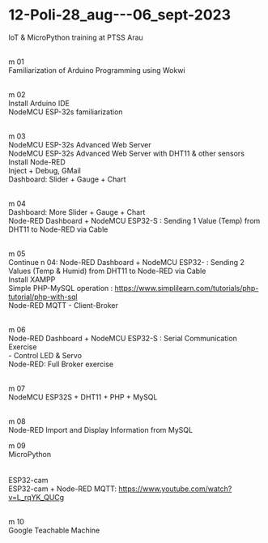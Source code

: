 # 12-Poli-28_aug---06_sept-2023
IoT &amp; MicroPython training at PTSS Arau <br><br>

m 01	<br>Familiarization of Arduino Programming using Wokwi<br><br>

m 02	<br>Install Arduino IDE<br>
		NodeMCU ESP-32s familiarization <br><br>
 
m 03	<br>NodeMCU ESP-32s Advanced Web Server<br> 
		NodeMCU ESP-32s Advanced Web Server with DHT11 & other sensors<br>
		Install Node-RED<br>
		Inject + Debug, GMail<br>
		Dashboard: Slider + Gauge + Chart<br><br>
 
m 04	<br>Dashboard: More Slider + Gauge + Chart<br>
		Node-RED Dashboard + NodeMCU ESP32-S : Sending 1 Value (Temp) from DHT11 to Node-RED via Cable<br><br>
 
m 05	<br>Continue n 04: Node-RED Dashboard + NodeMCU ESP32- : Sending 2 Values (Temp & Humid) from DHT11 to Node-RED via Cable<br>
		Install XAMPP<br>
		Simple PHP-MySQL operation : https://www.simplilearn.com/tutorials/php-tutorial/php-with-sql<br>
		Node-RED MQTT - Client-Broker<br><br>
 
m 06	<br>Node-RED Dashboard + NodeMCU ESP32-S : Serial Communication Exercise<br>
		- Control LED & Servo<br>
		Node-RED: Full Broker exercise<br><br>
 
m 07	<br>NodeMCU ESP32S + DHT11 + PHP + MySQL<br><br>

m 08	<br>Node-RED Import and Display Information from MySQL<br>
 
m 09	<br>MicroPython<br><br>
		<br>ESP32-cam<br>
		ESP32-cam + Node-RED MQTT: https://www.youtube.com/watch?v=L_rqYK_QUCg<br><br>
 
m 10	<br>Google Teachable Machine<br><br>



